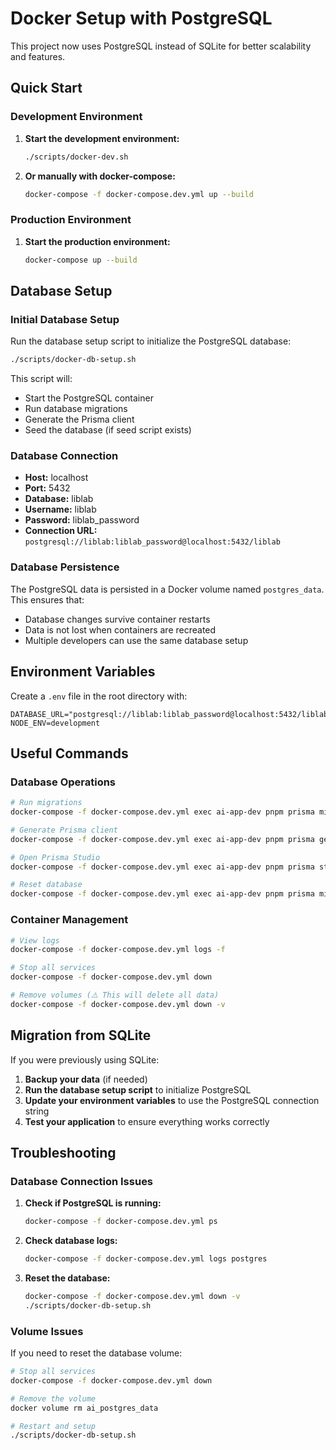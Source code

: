 # Docker Setup with PostgreSQL

This project now uses PostgreSQL instead of SQLite for better scalability and features.

## Quick Start

### Development Environment

1. **Start the development environment:**

   ```bash
   ./scripts/docker-dev.sh
   ```

2. **Or manually with docker-compose:**
   ```bash
   docker-compose -f docker-compose.dev.yml up --build
   ```

### Production Environment

1. **Start the production environment:**
   ```bash
   docker-compose up --build
   ```

## Database Setup

### Initial Database Setup

Run the database setup script to initialize the PostgreSQL database:

```bash
./scripts/docker-db-setup.sh
```

This script will:

- Start the PostgreSQL container
- Run database migrations
- Generate the Prisma client
- Seed the database (if seed script exists)

### Database Connection

- **Host:** localhost
- **Port:** 5432
- **Database:** liblab
- **Username:** liblab
- **Password:** liblab_password
- **Connection URL:** `postgresql://liblab:liblab_password@localhost:5432/liblab`

### Database Persistence

The PostgreSQL data is persisted in a Docker volume named `postgres_data`. This ensures that:

- Database changes survive container restarts
- Data is not lost when containers are recreated
- Multiple developers can use the same database setup

## Environment Variables

Create a `.env` file in the root directory with:

```env
DATABASE_URL="postgresql://liblab:liblab_password@localhost:5432/liblab"
NODE_ENV=development
```

## Useful Commands

### Database Operations

```bash
# Run migrations
docker-compose -f docker-compose.dev.yml exec ai-app-dev pnpm prisma migrate deploy

# Generate Prisma client
docker-compose -f docker-compose.dev.yml exec ai-app-dev pnpm prisma generate

# Open Prisma Studio
docker-compose -f docker-compose.dev.yml exec ai-app-dev pnpm prisma studio

# Reset database
docker-compose -f docker-compose.dev.yml exec ai-app-dev pnpm prisma migrate reset
```

### Container Management

```bash
# View logs
docker-compose -f docker-compose.dev.yml logs -f

# Stop all services
docker-compose -f docker-compose.dev.yml down

# Remove volumes (⚠️ This will delete all data)
docker-compose -f docker-compose.dev.yml down -v
```

## Migration from SQLite

If you were previously using SQLite:

1. **Backup your data** (if needed)
2. **Run the database setup script** to initialize PostgreSQL
3. **Update your environment variables** to use the PostgreSQL connection string
4. **Test your application** to ensure everything works correctly

## Troubleshooting

### Database Connection Issues

1. **Check if PostgreSQL is running:**

   ```bash
   docker-compose -f docker-compose.dev.yml ps
   ```

2. **Check database logs:**

   ```bash
   docker-compose -f docker-compose.dev.yml logs postgres
   ```

3. **Reset the database:**
   ```bash
   docker-compose -f docker-compose.dev.yml down -v
   ./scripts/docker-db-setup.sh
   ```

### Volume Issues

If you need to reset the database volume:

```bash
# Stop all services
docker-compose -f docker-compose.dev.yml down

# Remove the volume
docker volume rm ai_postgres_data

# Restart and setup
./scripts/docker-db-setup.sh
```
